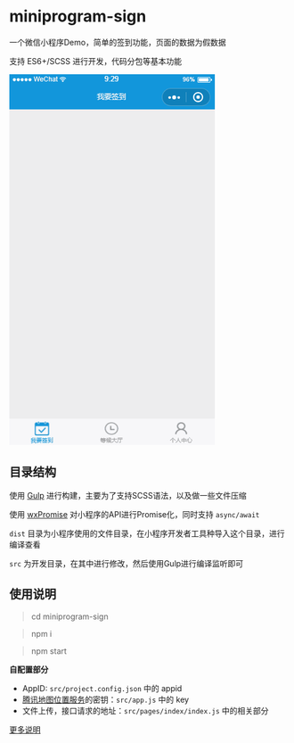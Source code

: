 # miniprogram-sign

一个微信小程序Demo，简单的签到功能，页面的数据为假数据

支持 ES6+/SCSS 进行开发，代码分包等基本功能


![](./demo.gif)

## 目录结构

使用 [Gulp](https://www.gulpjs.com.cn/) 进行构建，主要为了支持SCSS语法，以及做一些文件压缩

使用 [wxPromise](https://github.com/youngjuning/wxPromise) 对小程序的API进行Promise化，同时支持 `async/await`

`dist` 目录为小程序使用的文件目录，在小程序开发者工具种导入这个目录，进行编译查看

`src` 为开发目录，在其中进行修改，然后使用Gulp进行编译监听即可

## 使用说明

> cd miniprogram-sign

> npm i

> npm start


**自配置部分**

- AppID: `src/project.config.json` 中的 appid
- [腾讯地图位置服务](https://lbs.qq.com/qqmap_wx_jssdk/index.html)的密钥：`src/app.js` 中的 key
- 文件上传，接口请求的地址：`src/pages/index/index.js` 中的相关部分


[更多说明](https://www.cnblogs.com/imwtr/p/9406922.html)
